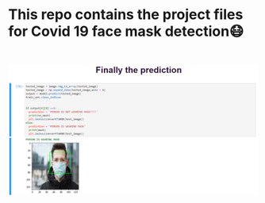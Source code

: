 # **This repo contains the project files for Covid 19 face mask detection**:mask:

<br>

![project image](project.PNG)
